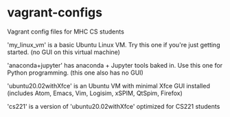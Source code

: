 # vagrant-configs
Vagrant config files for MHC CS students

'my_linux_vm' is a basic Ubuntu Linux VM. Try this one if you're just getting started. (no GUI on this virtual machine)

'anaconda+jupyter' has anaconda + Jupyter tools baked in. Use this one for Python programming. (this one also has no GUI)

'ubuntu20.02withXfce' is an Ubuntu VM with minimal Xfce GUI installed (includes Atom, Emacs, Vim, Logisim, xSPIM, QtSpim, Firefox)

'cs221' is a version of 'ubuntu20.02withXfce' optimized for CS221 students
